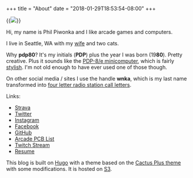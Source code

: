 +++
title = "About"
date = "2018-01-29T18:53:54-08:00"
+++

{{<img src="/images/about.jpg">}}

Hi, my name is Phil Piwonka and I like arcade games and computers.

I live in Seattle, WA with my [wife](https://kristawelch.com) and two cats.

Why **pdp80**? It's my initials (**PDP**) plus the year I was born (19**80**). Pretty creative. Plus it sounds like the [PDP-8/e minicomputer](https://en.wikipedia.org/wiki/PDP-8/E), which is fairly [stylish](/images/Digital_pdp8-e2.jpg). I'm not old enough to have ever used one of those though.

On other social media / sites I use the handle **wnka**, which is my last name transformed into [four letter radio station call letters](https://www.primermagazine.com/2010/field-manual/know-it-all-w’s-and-k’s-the-history-of-radio-and-television-call-letters).

Links:

* [Strava](https://www.strava.com/athletes/6632067)
* [Twitter](https://twitter.com/wnka)
* [Instagram](https://instagram.com/wnka)
* [Facebook](https://facebook.com/phil.piwonka)
* [GitHub](https://github.com/wnka)
* [Arcade PCB List](/pcb)
* [Twitch Stream](https://twitch.tv/pdp80)
* [Resume](http://philpiwonka.com)

This blog is built on [Hugo](http://www.gohugo.io/) with a theme based on the [Cactus Plus theme](https://github.com/nodejh/hugo-theme-cactus-plus) with some modifications. It is hosted on [S3](https://aws.amazon.com/s3/).
